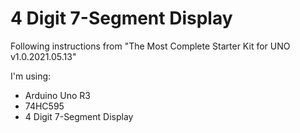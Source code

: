 # 4 Digit 7-Segment Display

Following instructions from "The Most Complete Starter Kit for UNO v1.0.2021.05.13"

I'm using:

- Arduino Uno R3
- 74HC595
- 4 Digit 7-Segment Display
